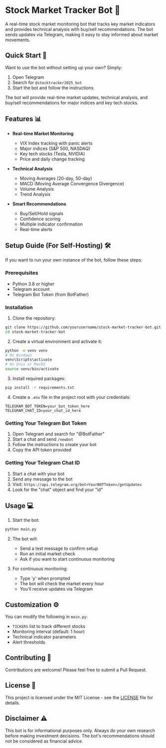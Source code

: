 # Stock Market Tracker Bot 🤖

A real-time stock market monitoring bot that tracks key market indicators and provides technical analysis with buy/sell recommendations. The bot sends updates via Telegram, making it easy to stay informed about market movements.

## Quick Start 🚀

Want to use the bot without setting up your own? Simply:
1. Open Telegram
2. Search for `@stocktracker2025_bot`
3. Start the bot and follow the instructions

The bot will provide real-time market updates, technical analysis, and buy/sell recommendations for major indices and key tech stocks.

## Features 📊

- **Real-time Market Monitoring**
  - VIX Index tracking with panic alerts
  - Major indices (S&P 500, NASDAQ)
  - Key tech stocks (Tesla, NVIDIA)
  - Price and daily change tracking

- **Technical Analysis**
  - Moving Averages (20-day, 50-day)
  - MACD (Moving Average Convergence Divergence)
  - Volume Analysis
  - Trend Analysis

- **Smart Recommendations**
  - Buy/Sell/Hold signals
  - Confidence scoring
  - Multiple indicator confirmation
  - Real-time alerts

## Setup Guide (For Self-Hosting) 🛠️

If you want to run your own instance of the bot, follow these steps:

### Prerequisites

- Python 3.8 or higher
- Telegram account
- Telegram Bot Token (from BotFather)

### Installation

1. Clone the repository:
```bash
git clone https://github.com/yourusername/stock-market-tracker-bot.git
cd stock-market-tracker-bot
```

2. Create a virtual environment and activate it:
```bash
python -m venv venv
# On Windows
venv\Scripts\activate
# On Unix or MacOS
source venv/bin/activate
```

3. Install required packages:
```bash
pip install -r requirements.txt
```

4. Create a `.env` file in the project root with your credentials:
```
TELEGRAM_BOT_TOKEN=your_bot_token_here
TELEGRAM_CHAT_ID=your_chat_id_here
```

### Getting Your Telegram Bot Token

1. Open Telegram and search for "@BotFather"
2. Start a chat and send `/newbot`
3. Follow the instructions to create your bot
4. Copy the API token provided

### Getting Your Telegram Chat ID

1. Start a chat with your bot
2. Send any message to the bot
3. Visit: `https://api.telegram.org/bot<YourBOTToken>/getUpdates`
4. Look for the "chat" object and find your "id"

## Usage 💻

1. Start the bot:
```bash
python main.py
```

2. The bot will:
   - Send a test message to confirm setup
   - Run an initial market check
   - Ask if you want to start continuous monitoring

3. For continuous monitoring:
   - Type 'y' when prompted
   - The bot will check the market every hour
   - You'll receive updates via Telegram

## Customization ⚙️

You can modify the following in `main.py`:

- `TICKERS` list to track different stocks
- Monitoring interval (default: 1 hour)
- Technical indicator parameters
- Alert thresholds

## Contributing 🤝

Contributions are welcome! Please feel free to submit a Pull Request.

## License 📝

This project is licensed under the MIT License - see the [LICENSE](LICENSE) file for details.

## Disclaimer ⚠️

This bot is for informational purposes only. Always do your own research before making investment decisions. The bot's recommendations should not be considered as financial advice. 